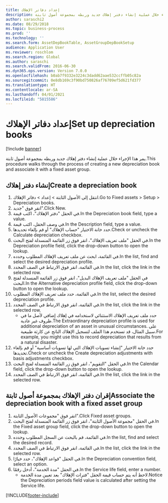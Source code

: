 ```yaml
---
title: إعداد دفاتر الإهلاك
description: يمر هذا الإجراء خلال عملية إنشاء دفتر إهلاك جديد وربطه بمجموعة أصول ثابتة.
author: saraschi2
ms.date: 08/29/2018
ms.topic: business-process
ms.prod: ''
ms.technology: ''
ms.search.form: AssetDepBookTable, AssetGroupDepBookSetup
audience: Application User
ms.reviewer: roschlom
ms.search.region: Global
ms.author: saraschi
ms.search.validFrom: 2016-06-30
ms.dyn365.ops.version: Version 7.0.0
ms.openlocfilehash: b0ab7f9332e3224c3dadd62aae532ccffb05c82a
ms.sourcegitcommit: 0e8db169c3f90bd750826af76709ef5d621fd377
ms.translationtype: HT
ms.contentlocale: ar-SA
ms.lasthandoff: 04/01/2021
ms.locfileid: "5815586"
---
```

# <a name="set-up-depreciation-books"></a><span data-ttu-id="bea4e-103">إعداد دفاتر الإهلاك</span><span class="sxs-lookup"><span data-stu-id="bea4e-103">Set up depreciation books</span></span> 

[!include [banner](../../includes/banner.md)]

<span data-ttu-id="bea4e-104">يمر هذا الإجراء خلال عملية إنشاء دفتر إهلاك جديد وربطه بمجموعة أصول ثابتة.</span><span class="sxs-lookup"><span data-stu-id="bea4e-104">This procedure walks through the process of creating a new depreciation book and associate it with a fixed asset group.</span></span> 

## <a name="create-a-depreciation-book"></a><span data-ttu-id="bea4e-105">إنشاء دفتر إهلاك</span><span class="sxs-lookup"><span data-stu-id="bea4e-105">Create a depreciation book</span></span>
1. <span data-ttu-id="bea4e-106">انتقل إلى الأصول الثابتة > إعداد > دفاتر الإهلاك.</span><span class="sxs-lookup"><span data-stu-id="bea4e-106">Go to Fixed assets > Setup > Depreciation books.</span></span>
2. <span data-ttu-id="bea4e-107">انقر فوق "جديد".</span><span class="sxs-lookup"><span data-stu-id="bea4e-107">Click New.</span></span>
3. <span data-ttu-id="bea4e-108">في الحقل "دفتر الإهلاك"، اكتب قيمة.</span><span class="sxs-lookup"><span data-stu-id="bea4e-108">In the Depreciation book field, type a value.</span></span>
4. <span data-ttu-id="bea4e-109">في وصف الحقل، اكتب قيمة.</span><span class="sxs-lookup"><span data-stu-id="bea4e-109">In the Description field, type a value.</span></span>
5. <span data-ttu-id="bea4e-110">حدد خانة الاختيار "حساب الإهلاك‬" أو قم بإلغاء تحديدها.</span><span class="sxs-lookup"><span data-stu-id="bea4e-110">Check or uncheck the Calculate depreciation checkbox.</span></span>
6. <span data-ttu-id="bea4e-111">في الحقل "ملف تعريف الإهلاك"، انقر فوق زر القائمة المنسدلة لفتح البحث.</span><span class="sxs-lookup"><span data-stu-id="bea4e-111">In the Depreciation profile field, click the drop-down button to open the lookup.</span></span>
7. <span data-ttu-id="bea4e-112">في القائمة، ابحث عن ملف تعريف الإهلاك المطلوب وحدده.</span><span class="sxs-lookup"><span data-stu-id="bea4e-112">In the list, find and select the desired depreciation profile.</span></span>
8. <span data-ttu-id="bea4e-113">في القائمة، انقر فوق الارتباط في الصف المحدد.</span><span class="sxs-lookup"><span data-stu-id="bea4e-113">In the list, click the link in the selected row.</span></span>
9. <span data-ttu-id="bea4e-114">في الحقل "ملف تعريف الإهلاك البديل"، انقر فوق زر القائمة المنسدلة لفتح البحث.</span><span class="sxs-lookup"><span data-stu-id="bea4e-114">In the Alternative depreciation profile field, click the drop-down button to open the lookup.</span></span>
10. <span data-ttu-id="bea4e-115">في القائمة، حدد ملف تعريف الإهلاك المطلوب.</span><span class="sxs-lookup"><span data-stu-id="bea4e-115">In the list, select the desired depreciation profile.</span></span>
11. <span data-ttu-id="bea4e-116">في القائمة، انقر فوق الارتباط في الصف المحدد.</span><span class="sxs-lookup"><span data-stu-id="bea4e-116">In the list, click the link in the selected row.</span></span>
    * <span data-ttu-id="bea4e-117">حدد ملف تعريف الإهلاك الاستثنائي‬ لاستخدامه في إهلاك إضافي لأصل ما في ظروف غير عادية.</span><span class="sxs-lookup"><span data-stu-id="bea4e-117">The Extraordinary depreciation profile is used for additional depreciation of an asset in unusual circumstances.</span></span> <span data-ttu-id="bea4e-118">على سبيل المثال، قد تستخدم هذا الملف لتسجيل الإهلاك الناتج عن كارثة طبيعية.</span><span class="sxs-lookup"><span data-stu-id="bea4e-118">For example, you might use this to record depreciation that results from a natural disaster.</span></span>  
12. <span data-ttu-id="bea4e-119">حدد خانة الاختيار "إنشاء تسويات الإهلاك التي لها تسويات أساسية‬" أو قم بإلغاء تحديدها.</span><span class="sxs-lookup"><span data-stu-id="bea4e-119">Check or uncheck the Create depreciation adjustments with basis adjustments checkbox.</span></span>
13. <span data-ttu-id="bea4e-120">في الحقل "التقويم"، انقر فوق زر القائمة المنسدلة لفتح البحث.</span><span class="sxs-lookup"><span data-stu-id="bea4e-120">In the Calendar field, click the drop-down button to open the lookup.</span></span>
14. <span data-ttu-id="bea4e-121">في القائمة، انقر فوق الارتباط في الصف المحدد.</span><span class="sxs-lookup"><span data-stu-id="bea4e-121">In the list, click the link in the selected row.</span></span>

## <a name="associate-the-depreciation-book-with-a-fixed-asset-group"></a><span data-ttu-id="bea4e-122">إقران دفتر الإهلاك بمجموعة أصول ثابتة</span><span class="sxs-lookup"><span data-stu-id="bea4e-122">Associate the depreciation book with a fixed asset group</span></span>
1. <span data-ttu-id="bea4e-123">انقر فوق "مجموعات الأصول الثابتة".</span><span class="sxs-lookup"><span data-stu-id="bea4e-123">Click Fixed asset groups.</span></span>
2. <span data-ttu-id="bea4e-124">في الحقل "مجموعة الأصول الثابتة‬"، انقر فوق زر القائمة المنسدلة لفتح البحث.</span><span class="sxs-lookup"><span data-stu-id="bea4e-124">In the Fixed asset group field, click the drop-down button to open the lookup.</span></span>
3. <span data-ttu-id="bea4e-125">في القائمة، قم بالبحث عن السجل المطلوب وحدده.</span><span class="sxs-lookup"><span data-stu-id="bea4e-125">In the list, find and select the desired record.</span></span>
4. <span data-ttu-id="bea4e-126">في القائمة، انقر فوق الارتباط في الصف المحدد.</span><span class="sxs-lookup"><span data-stu-id="bea4e-126">In the list, click the link in the selected row.</span></span>
5. <span data-ttu-id="bea4e-127">في الحقل "قواعد الإهلاك‬‬"، حدد خيارًا.</span><span class="sxs-lookup"><span data-stu-id="bea4e-127">In the Depreciation convention field, select an option.</span></span>
6. <span data-ttu-id="bea4e-128">في الحقل "مدة الخدمة‬"، أدخل رقمًا.</span><span class="sxs-lookup"><span data-stu-id="bea4e-128">In the Service life field, enter a number.</span></span>
    * <span data-ttu-id="bea4e-129">لاحظ أنه يتم حساب قيمة الحقل "فترات الإهلاك" بعد تعيين مدة الخدمة.</span><span class="sxs-lookup"><span data-stu-id="bea4e-129">Notice the Depreciation periods field value is calculated after setting the Service life.</span></span>  



[!INCLUDE[footer-include](../../../includes/footer-banner.md)]
